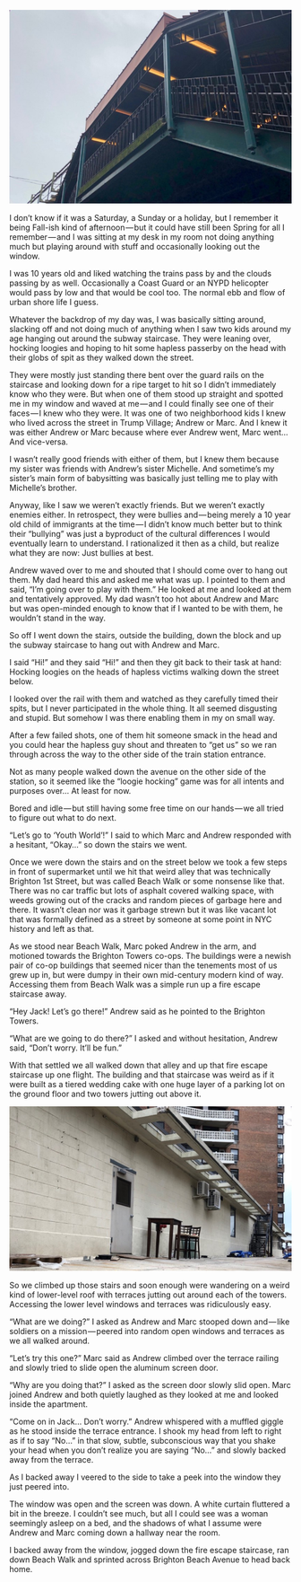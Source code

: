 <!-----
title: Two Neighborhood Kids Hocking Loogies from the Subway Staircase
description: About the Time I Spotted Two Kids I Knew in the Neighborhood Hocking Loogies from the Staircase of the Subway Station
date: '2018-11-25T01:17:23.240Z'
slug: a6252b1d0e6
----->

![](../img/1__e1UJ__bUYThNqtD82bbil3Q.jpeg)

I don’t know if it was a Saturday, a Sunday or a holiday, but I remember it being Fall-ish kind of afternoon — but it could have still been Spring for all I remember — and I was sitting at my desk in my room not doing anything much but playing around with stuff and occasionally looking out the window.

I was 10 years old and liked watching the trains pass by and the clouds passing by as well. Occasionally a Coast Guard or an NYPD helicopter would pass by low and that would be cool too. The normal ebb and flow of urban shore life I guess.

Whatever the backdrop of my day was, I was basically sitting around, slacking off and not doing much of anything when I saw two kids around my age hanging out around the subway staircase. They were leaning over, hocking loogies and hoping to hit some hapless passerby on the head with their globs of spit as they walked down the street.

They were mostly just standing there bent over the guard rails on the staircase and looking down for a ripe target to hit so I didn’t immediately know who they were. But when one of them stood up straight and spotted me in my window and waved at me — and I could finally see one of their faces — I knew who they were. It was one of two neighborhood kids I knew who lived across the street in Trump Village; Andrew or Marc. And I knew it was either Andrew or Marc because where ever Andrew went, Marc went… And vice-versa.

I wasn’t really good friends with either of them, but I knew them because my sister was friends with Andrew’s sister Michelle. And sometime’s my sister’s main form of babysitting was basically just telling me to play with Michelle’s brother.

Anyway, like I saw we weren’t exactly friends. But we weren’t exactly enemies either. In retrospect, they were bullies and — being merely a 10 year old child of immigrants at the time — I didn’t know much better but to think their “bullying” was just a byproduct of the cultural differences I would eventually learn to understand. I rationalized it then as a child, but realize what they are now: Just bullies at best.

Andrew waved over to me and shouted that I should come over to hang out them. My dad heard this and asked me what was up. I pointed to them and said, “I’m going over to play with them.” He looked at me and looked at them and tentatively approved. My dad wasn’t too hot about Andrew and Marc but was open-minded enough to know that if I wanted to be with them, he wouldn’t stand in the way.

So off I went down the stairs, outside the building, down the block and up the subway staircase to hang out with Andrew and Marc.

I said “Hi!” and they said “Hi!” and then they git back to their task at hand: Hocking loogies on the heads of hapless victims walking down the street below.

I looked over the rail with them and watched as they carefully timed their spits, but I never participated in the whole thing. It all seemed disgusting and stupid. But somehow I was there enabling them in my on small way.

After a few failed shots, one of them hit someone smack in the head and you could hear the hapless guy shout and threaten to “get us” so we ran through across the way to the other side of the train station entrance.

Not as many people walked down the avenue on the other side of the station, so it seemed like the “loogie hocking” game was for all intents and purposes over… At least for now.

Bored and idle — but still having some free time on our hands — we all tried to figure out what to do next.

“Let’s go to ‘Youth World’!” I said to which Marc and Andrew responded with a hesitant, “Okay…” so down the stairs we went.

Once we were down the stairs and on the street below we took a few steps in front of supermarket until we hit that weird alley that was technically Brighton 1st Street, but was called Beach Walk or some nonsense like that. There was no car traffic but lots of asphalt covered walking space, with weeds growing out of the cracks and random pieces of garbage here and there. It wasn’t clean nor was it garbage strewn but it was like vacant lot that was formally defined as a street by someone at some point in NYC history and left as that.

As we stood near Beach Walk, Marc poked Andrew in the arm, and motioned towards the Brighton Towers co-ops. The buildings were a newish pair of co-op buildings that seemed nicer than the tenements most of us grew up in, but were dumpy in their own mid-century modern kind of way. Accessing them from Beach Walk was a simple run up a fire escape staircase away.

“Hey Jack! Let’s go there!” Andrew said as he pointed to the Brighton Towers.

“What are we going to do there?” I asked and without hesitation, Andrew said, “Don’t worry. It’ll be fun.”

With that settled we all walked down that alley and up that fire escape staircase up one flight. The building and that staircase was weird as if it were built as a tiered wedding cake with one huge layer of a parking lot on the ground floor and two towers jutting out above it.

![](../img/1__XLpGAmSjRUQMBZDUYBu____A.jpeg)

So we climbed up those stairs and soon enough were wandering on a weird kind of lower-level roof with terraces jutting out around each of the towers. Accessing the lower level windows and terraces was ridiculously easy.

“What are we doing?” I asked as Andrew and Marc stooped down and — like soldiers on a mission — peered into random open windows and terraces as we all walked around.

“Let’s try this one?” Marc said as Andrew climbed over the terrace railing and slowly tried to slide open the aluminum screen door.

“Why are you doing that?” I asked as the screen door slowly slid open. Marc joined Andrew and both quietly laughed as they looked at me and looked inside the apartment.

“Come on in Jack… Don’t worry.” Andrew whispered with a muffled giggle as he stood inside the terrace entrance. I shook my head from left to right as if to say “No…” in that slow, subtle, subconscious way that you shake your head when you don’t realize you are saying “No…” and slowly backed away from the terrace.

As I backed away I veered to the side to take a peek into the window they just peered into.

The window was open and the screen was down. A white curtain fluttered a bit in the breeze. I couldn’t see much, but all I could see was a woman seemingly asleep on a bed, and the shadows of what I assume were Andrew and Marc coming down a hallway near the room.

I backed away from the window, jogged down the fire escape staircase, ran down Beach Walk and sprinted across Brighton Beach Avenue to head back home.